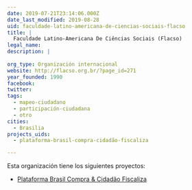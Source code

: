 ```yaml
---
date: 2019-07-21T23:14:06.000Z
date_last_modified: 2019-08-28
uid: faculdade-latino-americana-de-ciencias-sociais-flacso
title: |
  Faculdade Latino-Americana De Ciências Sociais (Flacso)
legal_name: 
description: |
  
org_type: Organización internacional
website: http://flacso.org.br/?page_id=271
year_founded: 1990
facebook: 
twitter: 
tags:
  - mapeo-ciudadano
  - participación-ciudadana
  - otro
cities: 
  - Brasilia
projects_uids:
  - plataforma-brasil-compra-cidadão-fiscaliza

---
```


Esta organización tiene los siguientes proyectos:

- [Plataforma Brasil Compra & Cidadão Fiscaliza](/proyectos/plataforma-brasil-compra-cidadão-fiscaliza)
